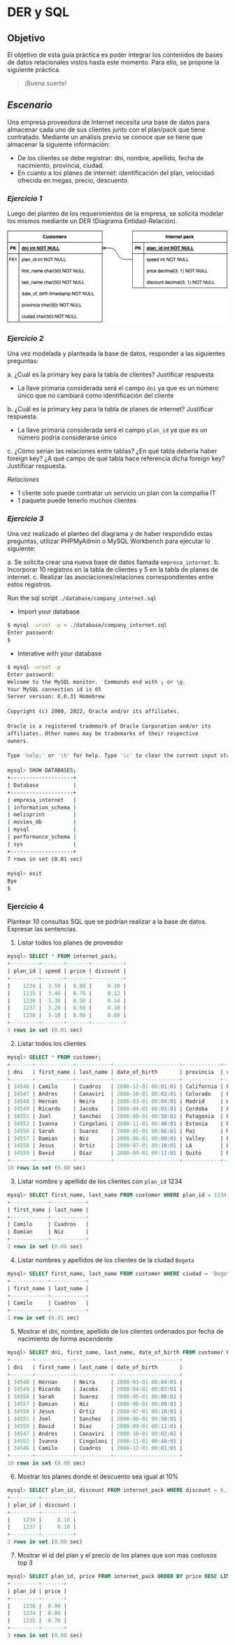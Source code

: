 
# DER y SQL

## Objetivo

El objetivo de esta guía práctica es poder integrar los contenidos de bases de datos relacionales vistos hasta este momento. Para ello, se propone la siguiente práctica.

> ¡Buena suerte!  


## *Escenario*

Una empresa proveedora de Internet necesita una base de datos para almacenar cada uno de sus clientes junto con el plan/pack que tiene contratado.
Mediante un análisis previo se conoce que se tiene que almacenar la siguiente información:
* De los clientes se debe registrar: dni, nombre, apellido, fecha de nacimiento, provincia, ciudad.
* En cuanto a los planes de internet: identificación del plan, velocidad ofrecida en megas, precio, descuento.

### *Ejercicio 1*

Luego del planteo de los requerimientos de la empresa, se solicita modelar los mismos mediante un DER (Diagrama Entidad-Relación).

![diagram](./images/customer_plan.png "DER diagram")

### *Ejercicio 2*

Una vez modelada y planteada la base de datos, responder a las siguientes preguntas:

a. ¿Cuál es la primary key para la tabla de clientes? Justificar respuesta

* La llave primaria considerada será el campo `dni` ya que es un número único que no cambiará como identificación del cliente

b. ¿Cuál es la primary key para la tabla de planes de internet? Justificar respuesta.

* La llave primaria considerada será el campo `plan_id` ya que es un número podria considerarse único 

c. ¿Cómo serían las relaciones entre tablas? ¿En qué tabla debería haber foreign key? ¿A qué campo de qué tabla hace referencia dicha foreign key? Justificar respuesta.

*_Relaciones_*

* 1 cliente solo puede contratar un servicio un plan con la compañia IT
* 1 paquete puede tenerlo muchos clientes
        
### *Ejercicio 3*

Una vez realizado el planteo del diagrama y de haber respondido estas preguntas, utilizar PHPMyAdmin o MySQL Workbench para ejecutar lo siguiente:

a. Se solicita crear una nueva base de datos llamada `empresa_internet`. 
b. Incorporar 10 registros en la tabla de clientes y 5 en la tabla de planes de internet.
c. Realizar las asociaciones/relaciones correspondientes entre estos registros.

Run the sql script `./database/company_internet.sql`

* Import your database

```bash
$ mysql -uroot -p < ./database/company_internet.sql
Enter password:
$
```

* Interative with your database

```bash
$ mysql -uroot -p
Enter password:
Welcome to the MySQL monitor.  Commands end with ; or \g.
Your MySQL connection id is 65
Server version: 8.0.31 Homebrew

Copyright (c) 2000, 2022, Oracle and/or its affiliates.

Oracle is a registered trademark of Oracle Corporation and/or its
affiliates. Other names may be trademarks of their respective
owners.

Type 'help;' or '\h' for help. Type '\c' to clear the current input statement.

mysql> SHOW DATABASES;
+--------------------+
| Database           |
+--------------------+
| empresa_internet   |
| information_schema |
| melisprint         |
| movies_db          |
| mysql              |
| performance_schema |
| sys                |
+--------------------+
7 rows in set (0.01 sec)

mysql> exit
Bye
$
```

### Ejercicio 4

Plantear 10 consultas SQL que se podrían realizar a la base de datos. Expresar las sentencias.

1. Listar todos los planes de proveedor

```sql
mysql> SELECT * FROM internet_pack;
+---------+-------+-------+----------+
| plan_id | speed | price | discount |
+---------+-------+-------+----------+
|    1234 |  3.50 |  8.80 |     0.10 |
|    1235 |  3.40 |  8.70 |     0.12 |
|    1236 |  3.30 |  8.50 |     0.14 |
|    1237 |  3.20 |  8.60 |     0.10 |
|    1238 |  3.10 |  8.90 |     0.08 |
+---------+-------+-------+----------+
5 rows in set (0.01 sec)
```

2. Listar todos los clientes

```sql
mysql> SELECT * FROM customer;
+-------+------------+-----------+---------------------+------------+------------+---------+
| dni   | first_name | last_name | date_of_birth       | provincia  | ciudad     | plan_id |
+-------+------------+-----------+---------------------+------------+------------+---------+
| 34546 | Camilo     | Cuadros   | 2008-12-01 00:01:01 | California | Bogota     |    1234 |
| 34547 | Andres     | Canaviri  | 2008-10-01 00:02:01 | Colorado   | Paz        |    1235 |
| 34548 | Hernan     | Neira     | 2008-03-01 00:04:01 | Madrid     | Washington |    1236 |
| 34549 | Ricardo    | Jacobs    | 2008-04-01 00:03:01 | Cordoba    | Londres    |    1237 |
| 34551 | Joel       | Sanchez   | 2008-08-01 00:50:01 | Patagonia  | Barcelona  |    1237 |
| 34552 | Ivanna     | Cingolani | 2008-11-01 00:40:01 | Estonia    | Berlin     |    1238 |
| 34556 | Sarah      | Suarez    | 2008-05-01 00:06:01 | Paz        | Manchester |    1238 |
| 34557 | Damian     | Niz       | 2008-06-01 00:09:01 | Valley     | Paris      |    1234 |
| 34558 | Jesus      | Ortiz     | 2008-07-01 00:10:01 | LA         | Bangkok    |    1235 |
| 34559 | David      | Díaz      | 2008-09-01 00:11:01 | Quito      | Roma       |    1236 |
+-------+------------+-----------+---------------------+------------+------------+---------+
10 rows in set (0.00 sec)
```

3. Listar nombre y apellido de los clientes con `plan_id` 1234

```sql
mysql> SELECT first_name, last_name FROM customer WHERE plan_id = 1234;
+------------+-----------+
| first_name | last_name |
+------------+-----------+
| Camilo     | Cuadros   |
| Damian     | Niz       |
+------------+-----------+
2 rows in set (0.00 sec)
```

4. Listar nombres y apellidos de los clientes de la ciudad `Bogota`

```sql
mysql> SELECT first_name, last_name FROM customer WHERE ciudad = 'Bogota';
+------------+-----------+
| first_name | last_name |
+------------+-----------+
| Camilo     | Cuadros   |
+------------+-----------+
1 row in set (0.01 sec)
```

5. Mostrar el dni, nombre, apellido de los clientes ordenados por fecha de nacimiento de forma ascendente

```sql
mysql> SELECT dni, first_name, last_name, date_of_birth FROM customer ORDER BY date_of_birth ASC;
+-------+------------+-----------+---------------------+
| dni   | first_name | last_name | date_of_birth       |
+-------+------------+-----------+---------------------+
| 34548 | Hernan     | Neira     | 2008-03-01 00:04:01 |
| 34549 | Ricardo    | Jacobs    | 2008-04-01 00:03:01 |
| 34556 | Sarah      | Suarez    | 2008-05-01 00:06:01 |
| 34557 | Damian     | Niz       | 2008-06-01 00:09:01 |
| 34558 | Jesus      | Ortiz     | 2008-07-01 00:10:01 |
| 34551 | Joel       | Sanchez   | 2008-08-01 00:50:01 |
| 34559 | David      | Díaz      | 2008-09-01 00:11:01 |
| 34547 | Andres     | Canaviri  | 2008-10-01 00:02:01 |
| 34552 | Ivanna     | Cingolani | 2008-11-01 00:40:01 |
| 34546 | Camilo     | Cuadros   | 2008-12-01 00:01:01 |
+-------+------------+-----------+---------------------+
10 rows in set (0.00 sec)
```

6. Mostrar los planes donde el descuento sea igual al 10% 

```sql
mysql> SELECT plan_id, discount FROM internet_pack WHERE discount = 0.10;
+---------+----------+
| plan_id | discount |
+---------+----------+
|    1234 |     0.10 |
|    1237 |     0.10 |
+---------+----------+
2 rows in set (0.00 sec)
```

7. Mostrar el id del plan y el precio de los planes que son mas costosos top 3 

```sql
mysql> SELECT plan_id, price FROM internet_pack ORDER BY price DESC LIMIT 3;
+---------+-------+
| plan_id | price |
+---------+-------+
|    1238 |  8.90 |
|    1234 |  8.80 |
|    1235 |  8.70 |
+---------+-------+
3 rows in set (0.00 sec)
```


